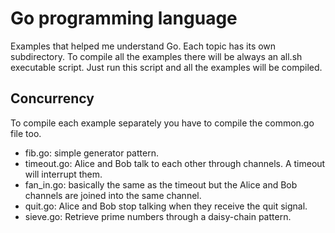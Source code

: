 # Go programming language

Examples that helped me understand Go. Each topic has its own subdirectory. To
compile all the examples there will be always an all.sh executable script. Just
run this script and all the examples will be compiled.

## Concurrency

To compile each example separately you have to compile the common.go file too.

* fib.go: simple generator pattern.
* timeout.go: Alice and Bob talk to each other through channels. A timeout will
  interrupt them.
* fan_in.go: basically the same as the timeout but the Alice and Bob channels
  are joined into the same channel.
* quit.go: Alice and Bob stop talking when they receive the quit signal.
* sieve.go: Retrieve prime numbers through a daisy-chain pattern.


